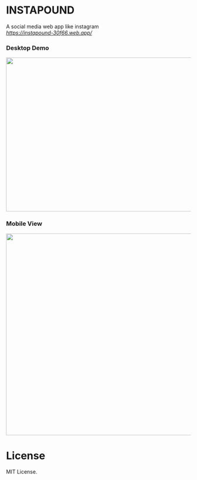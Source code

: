 # INSTAPOUND

A social media web app like instagram<br/>
*https://instapound-30f66.web.app/*

### Desktop Demo
<img src="https://drive.google.com/uc?export=view&id=1i58QYuSCExPy1bNuAENC6Fj96spmVErO" width="720" height="420" />

### Mobile View
<img src="https://drive.google.com/uc?export=view&id=1PEEVPFH5veuGtTOFgCXgVxyGEziKHEbl" width="1080" height="550" />

# License
MIT License.
